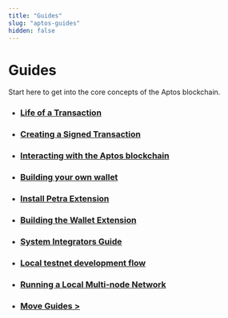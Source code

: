 ```yaml
---
title: "Guides"
slug: "aptos-guides"
hidden: false
---
```


# Guides

Start here to get into the core concepts of the Aptos blockchain.

- ### [Life of a Transaction](basics-life-of-txn.md)
- ### [Creating a Signed Transaction](sign-a-transaction.md)
- ### [Interacting with the Aptos blockchain](interacting-with-the-blockchain.md)
- ### [Building your own wallet](building-your-own-wallet.md)
- ### [Install Petra Extension](install-petra-wallet-extension)
- ### [Building the Wallet Extension](building-wallet-extension.md)
- ### [System Integrators Guide](system-integrators-guide.md)
- ### [Local testnet development flow](local-testnet-dev-flow.md)
- ### [Running a Local Multi-node Network](running-a-local-multi-node-network)
- ### [Move Guides >](./move-guides/index.md)
